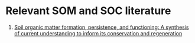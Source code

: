 # Relevant SOM and SOC literature
1. [Soil organic matter formation, persistence, and functioning: A synthesis of current understanding to inform its conservation and regeneration](https://www.sciencedirect.com/science/article/pii/S0065211321001048)
